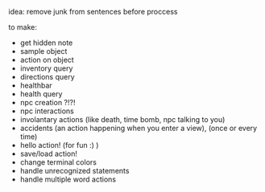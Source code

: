 idea:
    remove junk from sentences before proccess

to make:
- get hidden note
- sample object
- action on object
- inventory query
- directions query
- healthbar
- health query
- npc creation ?!?!
- npc interactions
- involantary actions (like death, time bomb, npc talking to you)
- accidents (an action happening when you enter a view), (once or every time)
- hello action! (for fun :) )
- save/load action!
- change terminal colors
- handle unrecognized statements
- handle multiple word actions
